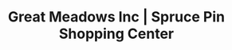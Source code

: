---
title: "Great Meadows Inc | Spruce Pin Shopping Center"
url: /spruce-pine/great-meadows-inc-spruce-pin-shopping-center/
shop: mall
---
